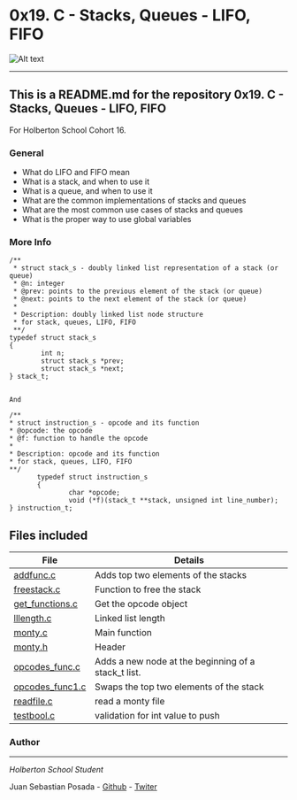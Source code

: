 # 0x19. C - Stacks, Queues - LIFO, FIFO
![Alt text](https://pbs.twimg.com/media/CFYYWy6UEAE9Ow-.png)
***
## This is a README.md for the repository 0x19. C - Stacks, Queues - LIFO, FIFO

For Holberton School
Cohort 16.

### General
* What do LIFO and FIFO mean
* What is a stack, and when to use it
* What is a queue, and when to use it
* What are the common implementations of stacks and queues
* What are the most common use cases of stacks and queues
* What is the proper way to use global variables

### More Info

```
/**
 * struct stack_s - doubly linked list representation of a stack (or queue)
 * @n: integer
 * @prev: points to the previous element of the stack (or queue)
 * @next: points to the next element of the stack (or queue)
 *
 * Description: doubly linked list node structure
 * for stack, queues, LIFO, FIFO
 **/
typedef struct stack_s
{
        int n;
        struct stack_s *prev;
        struct stack_s *next;
} stack_t;


And

/**
* struct instruction_s - opcode and its function
* @opcode: the opcode
* @f: function to handle the opcode
*
* Description: opcode and its function
* for stack, queues, LIFO, FIFO
**/
       typedef struct instruction_s
       {
               char *opcode;
               void (*f)(stack_t **stack, unsigned int line_number);
} instruction_t;
```

## Files included

| File                 | Details                                    |
|--------------------- | ------------------------------------------ |
| [addfunc.c](https://github.com/Juansepo13/monty/blob/main/addfunc.c) | Adds top two elements of the stacks|
| [freestack.c](https://github.com/Juansepo13/monty/blob/main/freestack.c) | Function to free the stack|
| [get_functions.c](https://github.com/Juansepo13/monty/blob/main/get_functions.c) | Get the opcode object|
| [lllength.c](https://github.com/Juansepo13/monty/blob/main/lllength.c)  | Linked list length |
| [monty.c](https://github.com/Juansepo13/monty/blob/main/monty.c)  | Main function|
| [monty.h](https://github.com/Juansepo13/monty/blob/main/monty.h)  | Header|
| [opcodes_func.c](https://github.com/Juansepo13/monty/blob/main/opcodes_func.c)  | Adds a new node at the beginning of a stack_t list.|
| [opcodes_func1.c](https://github.com/Juansepo13/monty/blob/main/opcodes_func1.c)  | Swaps the top two elements of the stack|
| [readfile.c](https://github.com/Juansepo13/monty/blob/main/readfile.c)  | read a monty file|
| [testbool.c](https://github.com/Juansepo13/monty/blob/main/testbool.c)  | validation for int value to push|


### Author
***
*Holberton School Student*

Juan Sebastian Posada  - [Github](https://github.com/Juansepo13) - [Twiter](https://twitter.com/@JuanSeb35904130)
